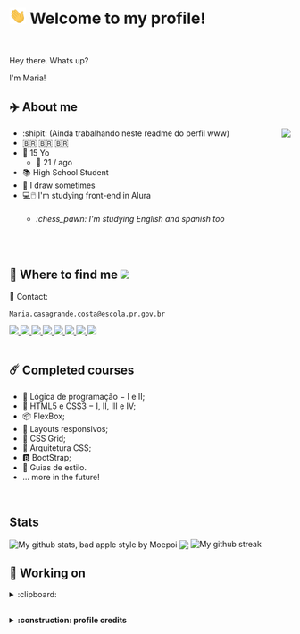 <img src="https://raw.githubusercontent.com/ABSphreak/ABSphreak/master/gifs/Hi.gif" width="30px"> Welcome to my profile!
======
<br>

Hey there. Whats up?

I'm Maria!

:airplane: About me 
------
   <img align="right" src="https://cdn.discordapp.com/attachments/857351222855991306/884158508285702204/meeegit.png">

* :shipit:	(Ainda trabalhando neste readme do perfil www)
* :brazil:	:brazil:	:brazil:
* :bookmark:	15 Yo   
  * :birthday:	21 / ago
* :books:	High School Student
* :art:	I draw sometimes
* :computer::computer_mouse:	I'm studying front-end in Alura 
   * <h6>:chess_pawn: I'm studying English and spanish too </h6>

<br>

:compass: Where to find me <img src="https://media.giphy.com/media/VgCDAzcKvsR6OM0uWg/giphy.gif" width="50"> 
------
  📝 Contact:
  
    Maria.casagrande.costa@escola.pr.gov.br

<section> 
<a href="mailto:maria.casagrande.costa@escola.pr.gov.br" target="_blank">
   <img width="77em" src="https://img.shields.io/badge/Gmail-D14836?style=for-the-badge&logo=gmail&logoColor=white">
</a>
<a href="https://github.com/MariaClaraC" target="_blank">
   <img width="86em" src="https://img.shields.io/badge/github-21262c?style=for-the-badge&logo=github&logoColor=white" target="_blank">
</a>
<a href="https://www.youtube.com/channel/UCZR-10ydDCyg0SL-cmOxgGQ" target="_blank">
   <img width="90em" src="https://img.shields.io/badge/YouTube-FF0000?style=for-the-badge&logo=youtube&logoColor=white" target="_blank">
</a>
<a href="https://twitter.com/KKey_yo" target="_blank">
   <img width="90em" src="https://img.shields.io/badge/twitter-00acee?style=for-the-badge&logo=twitter&logoColor=white" target="_blank">
</a>
<a href="https://www.instagram.com/kkey_yo/" target="_blank">
   <img width="107em" src="https://img.shields.io/badge/-Instagram-%23E4405F?style=for-the-badge&logo=instagram&logoColor=white" target="_blank">
</a> 
<a href="https://steamcommunity.com/id/KKyooishi" target="_blank">
   <img width="77em" src="https://img.shields.io/badge/steam-1b2838?style=for-the-badge&logo=steam&logoColor=white" target="_blank">
</a>
<a href="https://br.pinterest.com/Urghwt/_saved/">
   <img width="99em" src="https://img.shields.io/badge/pinterest-E60023?style=for-the-badge&logo=pinterest&logoColor=white">
</a>
<a href="https://www.planetminecraft.com/member/chocoladwichs/" target="_blank">
   <img width="130em" src="https://img.shields.io/badge/planetminecraft-00acee?style=for-the-badge&logo=planetminecraft&logoColor=white" target="_blank">
</a>
</section> 
<br>

:comet: Completed courses
------

* :jigsaw: Lógica de programação − I e II;
* :speech_balloon: HTML5 e CSS3 − I, II, III e IV;
* :package: FlexBox;
* :iphone: Layouts responsivos;
* :bricks: CSS Grid;
* :open_file_folder: Arquitetura CSS;
* :b: BootStrap;
* :symbols:	 Guias de estilo.
*  ... more in the future!
  <br>

Stats
------
<div   <a href="https://github.com/AnaJuliaFernandes"> 
   <img height="150em" align="center" alt="My github stats, bad apple style by Moepoi" src="https://bad-apple-github-readme.vercel.app/api?show_bg=1&username=MariaClaraC&show_icons=true">
   <img height="150em" align="center" src="https://github-readme-stats.vercel.app/api/top-langs/?username=MariaClaraC&theme=default_repocard&layout=compact">
   <img height="150em" alt="My github streak" src="http://github-readme-streak-stats.herokuapp.com?user=MariaClaraC&theme=onedark_duo&hide_border=true&dates=DBDADA&currStreakLabel=FFFEFE&stroke=333333F9&ring=5094F0&fire=5094F0&sideNums=D5E5FA&sideLabels=FFFEFE&currStreakNum=D5E5FAF9">
</div>

<!--
:comet: Stats
 ------ 
 
[![GitHub Streak](http://github-readme-streak-stats.herokuapp.com?user=MariaClaraC&theme=onedark_duo&hide_border=true&dates=DBDADA&currStreakLabel=FFFEFE&stroke=333333F9&ring=5094F0&fire=5094F0&sideNums=D5E5FA&sideLabels=FFFEFE&currStreakNum=D5E5FAF9)](https://git.io/streak-stats)

[![Top Langs](https://github-readme-stats.vercel.app/api/top-langs/?username=MariaClaraC&theme=default_repocard&layout=compact)](https://github.com/anuraghazra/github-readme-stats&layout=compact)
-->
 
 :seedling:  Working on 
------

<details> <summary> :clipboard:</summary>
<section class="repositorio">
<a href="https://github.com/MariaClaraC/edutech-PR">
  <img height="120em" align="center" src="https://github-readme-stats.vercel.app/api/pin/?username=MariaClaraC&repo=edutech-pr&theme=default_repocard"/>
</a>
</details>
<!--
<a href="https://github.com/anuraghazra/convoychat">
  <img align="center" src="https://github-readme-stats.vercel.app/api/pin/?username=anuraghazra&repo=convoychat" />
</a>-->

<!--

<img height="180em" align="right" alt="My github stats" src="https://bad-apple-github-readme.vercel.app/api?show_bg=1&username=MariaClaraC&show_icons=true">
![Moepoi's github stats](https://bad-apple-github-readme.vercel.app/api?show_bg=1&username=MariaClaraC&show_icons=true)

[![GitHub Streak](http://github-readme-streak-stats.herokuapp.com?user=MariaClaraC&theme=onedark_duo&hide_border=true&dates=DBDADA&currStreakLabel=FFFEFE&stroke=333333F9&ring=5094F0&fire=5094F0&sideNums=D5E5FA&sideLabels=FFFEFE&currStreakNum=D5E5FAF9)](https://git.io/streak-stats)

[![Top Langs](https://github-readme-stats.vercel.app/api/top-langs/?username=MariaClaraC&theme=default_repocard&layout=compact)](https://github.com/anuraghazra/github-readme-stats&layout=compact)


![Moepoi's github stats](https://bad-apple-github-readme.vercel.app/api?show_bg=1&username=MariaClaraC&show_icons=true)
<a href="https://github.com/onimur/handle-path-oz">
 <img height="180em" align="right" alt="My github stats" src="https://github-readme-stats.vercel.app/api/top-langs/?username=MariaClaraC&theme=default_repocard&layout=compact">
</a>
[![GitHub Streak](http://github-readme-streak-stats.herokuapp.com?user=MariaClaraC&theme=onedark_duo&hide_border=true&dates=DBDADA&currStreakLabel=FFFEFE&stroke=333333F9&ring=5094F0&fire=5094F0&sideNums=D5E5FA&sideLabels=FFFEFE&currStreakNum=D5E5FAF9)](https://git.io/streak-stats)
-->

</section>

  ##
<details> <summary><b> :construction: profile credits</b></summary>
  <div> 
     
   - [Moepoi for the bad apple github stat!](https://github.com/moepoi)
   - [Top Langs!](https://github.com/anuraghazra/github-readme-stats)
   - [!GitHub Streak by DenverCoder1](http://github-readme-streak-stats.herokuapp.com/demo/)!
  </div> 
</details>
